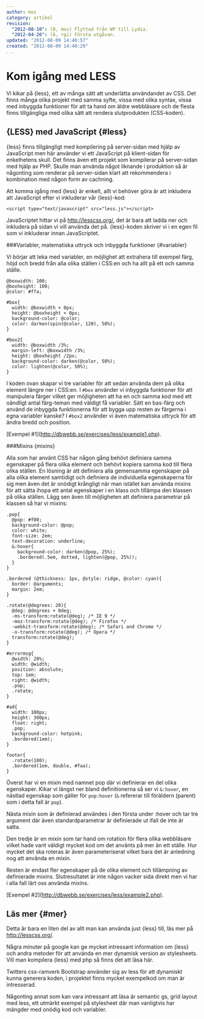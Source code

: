 ```yaml
---
author: mos
category: artikel
revision:
  "2012-08-10": (B, mos) Flyttad från WP till Lydia.
  "2012-04-26": (A, rgi) Första utgåvan.
updated: "2012-08-09 14:40:57"
created: "2012-08-09 14:40:29"
...
```

Kom igång med LESS
==================================

Vi kikar på {less}, ett av många sätt att underlätta användandet av CSS. Det finns många olika projekt med samma syfte, vissa med olika syntax, vissa med inbyggda funktioner för att ta hand om äldre webbläsare och de flesta finns tillgängliga med olika sätt att rendera slutprodukten (CSS-koden).

<!--more-->




{LESS} med JavaScript {#less}
--------------------------------------------------------------------

{less} finns tillgängligt med kompilering på server-sidan med hjälp av JavaScript men här använder vi ett JavaScript på klient-sidan för enkelhetens skull. Det finns även ett projekt som kompilerar på server-sidan med hjälp av PHP. Skulle man använda något liknande i produktion så är någonting som renderar på server-sidan klart att rekommendera i kombination med någon form av cachning.

Att komma igång med {less} är enkelt, allt vi behöver göra är att inkludera att JavaScript efter vi inkluderar vår {less}-kod:

~~~syntax=html
<script type="text/javascript" src="less.js"></script>
~~~

JavaScriptet hittar vi på <a href='http://lesscss.org/'>http://lesscss.org/</a>, det är bara att ladda ner och inkludera på sidan vi vill använda det på. {less}-koden skriver vi i en egen fil som vi inkluderar innan JavaScriptet.

###Variabler, matematiska uttryck och inbyggda funktioner {#variabler}

Vi börjar att leka med variabler, en möjlighet att extrahera till exempel färg, höjd och bredd från alla olika ställen i CSS:en och ha allt på ett och samma ställe.

~~~syntax=css
@boxwidth: 100;
@boxheight: 100;
@color: #ffa;

#box{
  width: @boxwidth + 0px;
  height: @boxheight + 0px;
  background-color: @color;
  color: darken(spin(@color, 120), 50%);
}

#box2{
  width: @boxwidth /3%;
  margin-left: @boxwidth /3%;
  height: @boxheight /2px;
  background-color: darken(@color, 50%);
  color: lighten(@color, 50%);
}
~~~

I koden ovan skapar vi tre variabler för att sedan använda dem på olika element längre ner i CSS:en. I `#box` använder vi inbyggda funktioner för att manipulera färger vilket ger möjligheten att ha en och samma kod med ett oändligt antal färg-teman med väldigt få variabler. Sätt en bas-färg och använd de inbyggda funktionerna för att bygga upp resten av färgerna i egna variabler kanske? I `#box2` använder vi även matematiska uttryck för att ändra bredd och position. 

[Exempel #1](<a href='http://dbwebb.se/exercises/less/example1.php'>http://dbwebb.se/exercises/less/example1.php</a>).

###Mixins {mixins}

Alla som har använt CSS har någon gång behövt definiera samma egenskaper på flera olika element och behövt kopiera samma kod till flera olika ställen. En lösning är att definiera alla gemensamma egenskaper på alla olika element samtidigt och definiera de individuella egenskaperna för sig men även det är onödigt krångligt när man istället kan använda mixins för att sätta ihopa ett antal egenskaper i en klass och tillämpa den klassen på olika ställen. Lägg sen även till möjligheten att definiera parametrar på klassen så har vi mixins:

~~~syntax=css
.pop{
  @pop: #f00;
  background-color: @pop;
  color: white;
  font-size: 2em;
  text-decoration: underline;
  &:hover{
    background-color: darken(@pop, 25%);
    .bordered(.5em, dotted, lighten(@pop, 25%));
  }
}

.bordered (@thickness: 1px, @style: ridge, @color: cyan){
  border: @arguments;
  margin: 2em;
}

.rotate(@degrees: 20){
  @deg: @degrees + 0deg;
  -ms-transform:rotate(@deg); /* IE 9 */
  -moz-transform:rotate(@deg); /* Firefox */
  -webkit-transform:rotate(@deg); /* Safari and Chrome */
  -o-transform:rotate(@deg); /* Opera */
  transform:rotate(@deg);
}

#errormsg{
  @width: 20%;
  width: @width;
  position: absolute;
  top: 1em;
  right: @width;
  .pop;
  .rotate;
}

#ad{
  width: 100px;
  height: 300px;
  float: right;
  .pop;
  background-color: hotpink;
  .bordered(1em);
}

footer{
  .rotate(180);
  .bordered(1em, double, #faa);
}
~~~

Överst har vi en mixin med namnet pop där vi definierar en del olika egenskaper. Kikar vi längst ner bland definitionerna så ser vi `&:hover`, en nästlad egenskap som gäller för `pop:hover` (`&` refererar till föräldern (parent) som i detta fall är `pop`).

Nästa mixin som är definierad användes i den första under :hover och tar tre argument där även standardparametrar är definierade ut ifall de inte är satta.

Den tredje är en mixin som tar hand om rotation för flera olika webbläsare vilket hade varit väldigt mycket kod om det använts på mer än ett ställe. Hur mycket det ska roteras är även parameteriserat vilket bara det är anledning nog att använda en mixin.

Resten är endast fler egenskaper på de olika element och tillämpning av definierade mixins. Slutresultatet är inte någon vacker sida direkt men vi har i alla fall lärt oss använda mixins.

[Exempel #2](<a href='http://dbwebb.se/exercises/less/example2.php'>http://dbwebb.se/exercises/less/example2.php</a>).


Läs mer {#mer}
--------------------------------------------------------------------

Detta är bara en liten del av allt man kan använda just {less} till, läs mer på <a href='http://lesscss.org/'>http://lesscss.org/</a>.

Några minuter på google kan ge mycket intressant information om {less} och andra metoder för att använda en mer dynamisk version av stylesheets. Vill man kompilera {less} med php så finns det att läsa här.

Twitters css-ramverk Bootstrap använder sig av less för att dynamiskt kunna generera koden, i projektet finns mycket exempelkod om man är intresserad.

Någonting annat som kan vara intressant att läsa är semantic gs, grid layout med less, ett utmärkt exempel på stylesheet där man vanligtvis har mängder med onödig kod och variabler.



